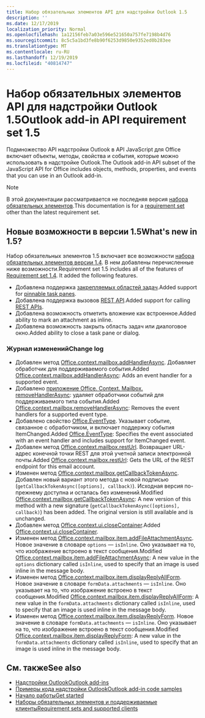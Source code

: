```yaml
---
title: Набор обязательных элементов API для надстройки Outlook 1.5
description: ''
ms.date: 12/17/2019
localization_priority: Normal
ms.openlocfilehash: 1a12156feb7a03e596e521650a757fe7198b4d76
ms.sourcegitcommit: 8c5c5a1bd3fe8b90f6253d9850e9352ed0b283ee
ms.translationtype: MT
ms.contentlocale: ru-RU
ms.lasthandoff: 12/19/2019
ms.locfileid: "40814747"
---
```

# <a name="outlook-add-in-api-requirement-set-15"></a><span data-ttu-id="7fc20-102">Набор обязательных элементов API для надстройки Outlook 1.5</span><span class="sxs-lookup"><span data-stu-id="7fc20-102">Outlook add-in API requirement set 1.5</span></span>

<span data-ttu-id="7fc20-103">Подмножество API надстройки Outlook в API JavaScript для Office включает объекты, методы, свойства и события, которые можно использовать в надстройке Outlook.</span><span class="sxs-lookup"><span data-stu-id="7fc20-103">The Outlook add-in API subset of the JavaScript API for Office includes objects, methods, properties, and events that you can use in an Outlook add-in.</span></span>

> [!NOTE]
> <span data-ttu-id="7fc20-104">В этой документации рассматривается не последняя версия [набора обязательных элементов](/office/dev/add-ins/reference/requirement-sets/outlook-api-requirement-sets).</span><span class="sxs-lookup"><span data-stu-id="7fc20-104">This documentation is for a [requirement set](/office/dev/add-ins/reference/requirement-sets/outlook-api-requirement-sets) other than the latest requirement set.</span></span>

## <a name="whats-new-in-15"></a><span data-ttu-id="7fc20-105">Новые возможности в версии 1.5</span><span class="sxs-lookup"><span data-stu-id="7fc20-105">What's new in 1.5?</span></span>

<span data-ttu-id="7fc20-p101">Набор обязательных элементов 1.5 включает все возможности [набора обязательных элементов версии 1.4](../requirement-set-1.4/outlook-requirement-set-1.4.md). В нем добавлены перечисленные ниже возможности.</span><span class="sxs-lookup"><span data-stu-id="7fc20-p101">Requirement set 1.5 includes all of the features of [Requirement set 1.4](../requirement-set-1.4/outlook-requirement-set-1.4.md). It added the following features.</span></span>

- <span data-ttu-id="7fc20-108">Добавлена поддержка [закрепляемых областей задач](/outlook/add-ins/pinnable-taskpane).</span><span class="sxs-lookup"><span data-stu-id="7fc20-108">Added support for [pinnable task panes](/outlook/add-ins/pinnable-taskpane).</span></span>
- <span data-ttu-id="7fc20-109">Добавлена поддержка вызовов [REST API](/outlook/add-ins/use-rest-api).</span><span class="sxs-lookup"><span data-stu-id="7fc20-109">Added support for calling [REST APIs](/outlook/add-ins/use-rest-api).</span></span>
- <span data-ttu-id="7fc20-110">Добавлена возможность отметить вложение как встроенное.</span><span class="sxs-lookup"><span data-stu-id="7fc20-110">Added ability to mark an attachment as inline.</span></span>
- <span data-ttu-id="7fc20-111">Добавлена возможность закрыть область задач или диалоговое окно.</span><span class="sxs-lookup"><span data-stu-id="7fc20-111">Added ability to close a task pane or dialog.</span></span>

### <a name="change-log"></a><span data-ttu-id="7fc20-112">Журнал изменений</span><span class="sxs-lookup"><span data-stu-id="7fc20-112">Change log</span></span>

- <span data-ttu-id="7fc20-113">Добавлен метод [Office.context.mailbox.addHandlerAsync](office.context.mailbox.md#methods). Добавляет обработчик для поддерживаемого события.</span><span class="sxs-lookup"><span data-stu-id="7fc20-113">Added [Office.context.mailbox.addHandlerAsync](office.context.mailbox.md#methods): Adds an event handler for a supported event.</span></span>
- <span data-ttu-id="7fc20-114">Добавлено [приложение Office. Context. Mailbox. removeHandlerAsync](office.context.mailbox.md#methods): удаляет обработчики событий для поддерживаемого типа события.</span><span class="sxs-lookup"><span data-stu-id="7fc20-114">Added [Office.context.mailbox.removeHandlerAsync](office.context.mailbox.md#methods): Removes the event handlers for a supported event type.</span></span>
- <span data-ttu-id="7fc20-115">Добавлено свойство [Office.EventType](office.md#eventtype-string). Указывает событие, связанное с обработчиком, и включает поддержку события ItemChanged.</span><span class="sxs-lookup"><span data-stu-id="7fc20-115">Added [Office.EventType](office.md#eventtype-string): Specifies the event associated with an event handler and includes support for ItemChanged event.</span></span>
- <span data-ttu-id="7fc20-116">Добавлен метод [Office.context.mailbox.restUrl](office.context.mailbox.md#properties). Возвращает URL-адрес конечной точки REST для этой учетной записи электронной почты.</span><span class="sxs-lookup"><span data-stu-id="7fc20-116">Added [Office.context.mailbox.restUrl](office.context.mailbox.md#properties): Gets the URL of the REST endpoint for this email account.</span></span>
- <span data-ttu-id="7fc20-p102">Изменен метод [Office.context.mailbox.getCallbackTokenAsync](office.context.mailbox.md#methods). Добавлен новый вариант этого метода с новой подписью (`getCallbackTokenAsync([options], callback)`). Исходная версия по-прежнему доступна и осталась без изменений.</span><span class="sxs-lookup"><span data-stu-id="7fc20-p102">Modified [Office.context.mailbox.getCallbackTokenAsync](office.context.mailbox.md#methods): A new version of this method with a new signature (`getCallbackTokenAsync([options], callback)`) has been added. The original version is still available and is unchanged.</span></span>
- <span data-ttu-id="7fc20-119">Добавлен метод [Office.context.ui.closeContainer](/javascript/api/office/office.ui#closecontainer--).</span><span class="sxs-lookup"><span data-stu-id="7fc20-119">Added [Office.context.ui.closeContainer](/javascript/api/office/office.ui#closecontainer--).</span></span>
- <span data-ttu-id="7fc20-120">Изменен метод [Office.context.mailbox.item.addFileAttachmentAsync](office.context.mailbox.item.md#methods). Новое значение в словаре `options` — `isInline`. Оно указывает на то, что изображение встроено в текст сообщения.</span><span class="sxs-lookup"><span data-stu-id="7fc20-120">Modified [Office.context.mailbox.item.addFileAttachmentAsync](office.context.mailbox.item.md#methods): A new value in the `options` dictionary called `isInline`, used to specify that an image is used inline in the message body.</span></span>
- <span data-ttu-id="7fc20-121">Изменен метод [Office.context.mailbox.item.displayReplyAllForm](office.context.mailbox.item.md#methods). Новое значение в словаре `formData.attachments` — `isInline`. Оно указывает на то, что изображение встроено в текст сообщения.</span><span class="sxs-lookup"><span data-stu-id="7fc20-121">Modified [Office.context.mailbox.item.displayReplyAllForm](office.context.mailbox.item.md#methods): A new value in the `formData.attachments` dictionary called `isInline`, used to specify that an image is used inline in the message body.</span></span>
- <span data-ttu-id="7fc20-122">Изменен метод [Office.context.mailbox.item.displayReplyForm](office.context.mailbox.item.md#methods). Новое значение в словаре `formData.attachments` — `isInline`. Оно указывает на то, что изображение встроено в текст сообщения.</span><span class="sxs-lookup"><span data-stu-id="7fc20-122">Modified [Office.context.mailbox.item.displayReplyForm](office.context.mailbox.item.md#methods): A new value in the `formData.attachments` dictionary called `isInline`, used to specify that an image is used inline in the message body.</span></span>

## <a name="see-also"></a><span data-ttu-id="7fc20-123">См. также</span><span class="sxs-lookup"><span data-stu-id="7fc20-123">See also</span></span>

- [<span data-ttu-id="7fc20-124">Надстройки Outlook</span><span class="sxs-lookup"><span data-stu-id="7fc20-124">Outlook add-ins</span></span>](/outlook/add-ins/)
- [<span data-ttu-id="7fc20-125">Примеры кода надстройки Outlook</span><span class="sxs-lookup"><span data-stu-id="7fc20-125">Outlook add-in code samples</span></span>](https://developer.microsoft.com/outlook/gallery/?filterBy=Outlook,Samples,Add-ins)
- [<span data-ttu-id="7fc20-126">Начало работы</span><span class="sxs-lookup"><span data-stu-id="7fc20-126">Get started</span></span>](/outlook/add-ins/quick-start)
- [<span data-ttu-id="7fc20-127">Наборы обязательных элементов и поддерживаемые клиенты</span><span class="sxs-lookup"><span data-stu-id="7fc20-127">Requirement sets and supported clients</span></span>](../../requirement-sets/outlook-api-requirement-sets.md)
